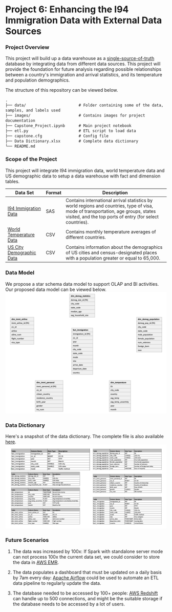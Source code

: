 # Project 6: Enhancing the I94 Immigration Data with External Data Sources

### Project Overview
This project will build up a data warehouse as a [single-source-of-truth](https://en.wikipedia.org/wiki/Single_source_of_truth) database by integrating data from different data sources. This project will provide the foundation for future analysis regarding possible relationships between a country's immigration and arrival statistics, and its temperature and population demographics.

The structure of this repository can be viewed below.

    .
    ├── data/                       # Folder containing some of the data, samples, and labels used
    ├── images/                     # Contains images for project documentation
    ├── Capstone_Project.ipynb      # Main project notebook
    ├── etl.py                      # ETL script to load data
    ├── capstone.cfg                # Config file
    ├── Data Dictionary.xlsx        # Complete data dictionary
    └── README.md


### Scope of the Project

This project will integrate I94 immigration data, world temperature data and US demographic data to setup a data warehouse with fact and dimension tables.

| Data Set | Format | Description |
| ---      | ---    | ---         |
|[I94 Immigration Data](https://travel.trade.gov/research/reports/i94/historical/2016.html)| SAS | Contains international arrival statistics by world regions and countries, type of visa, mode of transportation, age groups, states visited, and the top ports of entry (for select countries).|
|[World Temperature Data](https://www.kaggle.com/berkeleyearth/climate-change-earth-surface-temperature-data)| CSV | Contains monthly temperature averages of different countries.|
|[US City Demographic Data](https://public.opendatasoft.com/explore/dataset/us-cities-demographics/export/)| CSV | Contains information about the demographics of US cities and census-designated places with a population greater or equal to 65,000.|

### Data Model
We propose a star schema data model to support OLAP and BI activities. Our proposed data model can be viewed below.
![schema](https://github.com/Gianatmaja/Udacity-Data-Engineering-Nanodegree/blob/main/I94-Immigration-Enhancement/images/StarSchema.png)

### Data Dictionary
Here's a snapshot of the data dictionary. The complete file is also available [here](https://github.com/Gianatmaja/Udacity-Data-Engineering-Nanodegree/blob/main/I94-Immigration-Enhancement/Data%20Dictionary.xlsx).
![dict](https://github.com/Gianatmaja/Udacity-Data-Engineering-Nanodegree/blob/main/I94-Immigration-Enhancement/images/Data_Dictionary.png)

### Future Scenarios
1. The data was increased by 100x:
    If Spark with standalone server mode can not process 100x the current data set, we could consider to store the data in [AWS EMR](https://aws.amazon.com/emr/).


2. The data populates a dashboard that must be updated on a daily basis by 7am every day:
    [Apache Airflow](https://airflow.apache.org) could be used to automate an ETL data pipeline to regularly update the data.


3. The database needed to be accessed by 100+ people:
    [AWS Redshift](https://aws.amazon.com/tw/redshift/?nc2=h_ql_prod_db_rs&whats-new-cards.sort-by=item.additionalFields.postDateTime&whats-new-cards.sort-order=desc) can handle up to 500 connections, and might be the suitable storage if the database needs to be accessed by a lot of users.

